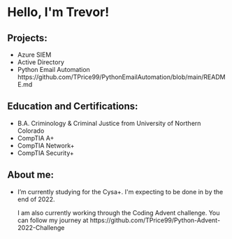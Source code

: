 <h1>Hello, I'm Trevor!</h1>

<h2>Projects:</h2>
<ul>
 <li>Azure SIEM</li> 
 <li>Active Directory</li> 
 <li>Python Email Automation</li> https://github.com/TPrice99/PythonEmailAutomation/blob/main/README.md
</ul>

<h2>Education and Certifications:</h2>
<ul>
  <li>B.A. Criminology & Criminal Justice from University of Northern Colorado</li>
  <li>CompTIA A+</li>
  <li>CompTIA Network+</li>
  <li>CompTIA Security+</li>
</ul>

<h2>About me:</h2>
<ul>
  <li>I’m currently studying for the Cysa+. I'm expecting to be done in by the end of 2022.</li>
</ul>
<ul>
 I am also currently working through the Coding Advent challenge. You can follow my journey at https://github.com/TPrice99/Python-Advent-2022-Challenge
 </ul>

